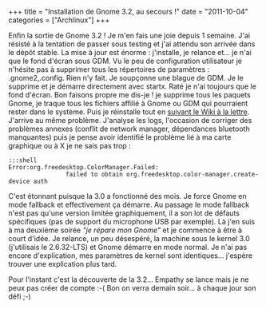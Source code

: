 +++
title = "Installation de Gnome 3.2, au secours !"
date = "2011-10-04"
categories = ["Archlinux"]
+++

Enfin la sortie de Gnome 3.2 ! Je m'en fais une joie depuis 1 semaine. J'ai
résisté à la tentation de passer sous testing et j'ai attendu son arrivée
dans le dépôt stable. La mise à jour est énorme : j'installe, je relance
et... je n'ai que le fond d'écran sous GDM. Vu le peu de configuration
utilisateur je n'hésite pas à supprimer tous les répertoires de paramètres :
.gnome2,.config. Rien n'y fait. Je soupçonne une blague de GDM. Je le supprime
et je démarre directement avec startx. Raté je n'ai toujours que le fond
d'écran. Bon faisons propre me dis-je ! je supprime tous les paquets Gnome, je
traque tous les fichiers affilié à Gnome ou GDM qui pourraient rester dans le
système. Puis je réinstalle tout en [suivant le Wiki à la
lettre](https://wiki.archlinux.org/index.php/GNOME_3). J'arrive au même
problème. J'analyse les logs, l'occasion de corriger des problèmes annexes
(conflit de network manager, dépendances bluetooth manquantes) puis je pense
avoir identifié le problème lié à ma carte graphique ou à X je ne sais pas
trop :


	:::shell
    Error:org.freedesktop.ColorManager.Failed:
                    failed to obtain org.freedesktop.color-manager.create-device auth

C'est étonnant puisque la 3.0 a fonctionné des mois. Je force Gnome en mode
fallback et effectivement ça démarre. Au passage le mode fallback n'est pas
qu'une version limitée graphiquement, il a son lot de défauts spécifiques
(pas de support du microphone USB par exemple). Là j'en suis à ma deuxième
soirée *"je répare mon Gnome"* et je commence à être à court d'idée. Je
relance, un peu désespéré, la machine sous le kernel 3.0 (j'utilisais le
2.6.32-LTS) et Gnome démarre en mode normal. Je n'ai pas encore d'explication,
mes paramètres de kernel sont identiques... j'espère trouver une explication
plus tard.


Pour l'instant c'est la découverte de la 3.2... Empathy se lance mais je ne
peux pas créer de compte :-( Bon on verra demain soir... à chaque jour son
défi ;-)
